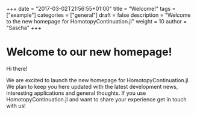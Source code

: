 +++
date = "2017-03-02T21:56:55+01:00"
title = "Welcome!"
tags = ["example"]
categories = ["general"]
draft = false
description = "Welcome to the new homepage for HomotopyContinuation.jl"
weight = 10
author = "Sascha"
+++

# Welcome to our new homepage!

Hi there!

We are excited to launch the new homepage for HomotopyContinuation.jl. We plan to keep you here updated with the latest development news, interesting applications and general thoughts. If you use HomotopyContinuation.jl and want to share your experience get in touch with us!
